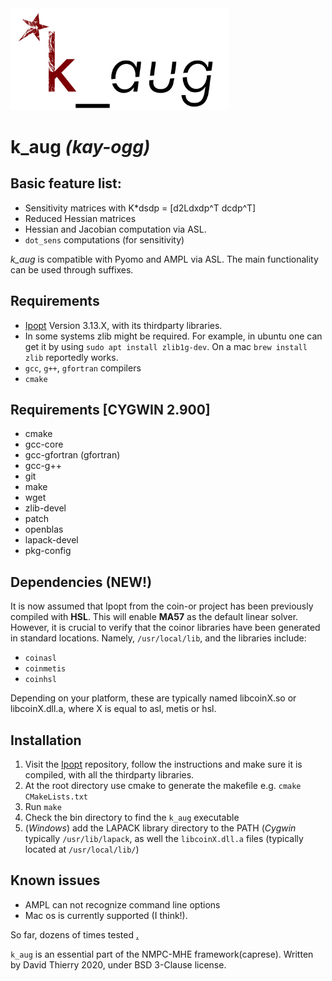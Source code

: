 <img src="/docs/kauglogo.png" alt="Drawing" width="350px"/>

# k\_aug *(kay-ogg)*

## Basic feature list:

 * Sensitivity matrices with K*dsdp = [d2Ldxdp^T dcdp^T]
 * Reduced Hessian  matrices
 * Hessian and Jacobian computation via ASL.
 * `dot_sens` computations (for sensitivity)
 
*k\_aug* is compatible with Pyomo and AMPL via ASL. The main functionality can be used through suffixes. 

## Requirements
 * [Ipopt](https://github.com/coin-or/Ipopt) Version 3.13.X, with its thirdparty libraries.
 * In some systems zlib might be required. For example, in ubuntu one can get it by using `sudo apt install zlib1g-dev`. On a mac `brew install zlib` reportedly works.
 * `gcc`, `g++`, `gfortran` compilers
 * `cmake`
 
## Requirements [CYGWIN 2.900]
 * cmake
 * gcc-core
 * gcc-gfortran (gfortran)
 * gcc-g++
 * git
 * make
 * wget
 * zlib-devel
 * patch
 * openblas
 * lapack-devel
 * pkg-config


## Dependencies (NEW!)
 
It is now assumed that Ipopt from the coin-or project has been previously compiled with **HSL**.
This will enable **MA57** as the default linear solver.
However, it is crucial to verify that the coinor libraries have been generated in standard locations.
Namely, `/usr/local/lib`, and the libraries include: 

 * `coinasl`
 * `coinmetis`
 * `coinhsl`
 
Depending on your platform, these are typically named libcoinX.so or libcoinX.dll.a, where X is equal to asl, metis or hsl.

## Installation
 1. Visit the [Ipopt](https://github.com/coin-or/Ipopt) repository, follow the instructions and make sure it is compiled, with all the thirdparty libraries.
 2. At the root directory use cmake to generate the makefile e.g. `cmake CMakeLists.txt`
 3. Run `make`
 4. Check the bin directory to find the `k_aug` executable
 5. (*Windows*) add the LAPACK library directory to the PATH (*Cygwin* typically `/usr/lib/lapack`, as well the `libcoinX.dll.a` files (typically located at `/usr/local/lib/`)

## Known issues
 * AMPL can not recognize command line options
 * Mac os is currently supported (I think!).
 
So far, dozens of times tested
[.](https://giphy.com/gifs/kSlJtVrqxDYKk/html5)

`k_aug` is an essential part of the NMPC-MHE framework(caprese). Written by David Thierry 2020, under BSD 3-Clause license.


